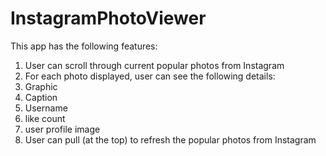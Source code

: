 # InstagramPhotoViewer
This app has the following features:
 1. User can scroll through current popular photos from Instagram
 2. For each photo displayed, user can see the following details:
  1. Graphic
  2. Caption
  3. Username
  4. like count
  5. user profile image
 3. User can pull (at the top) to refresh the popular photos from Instagram
